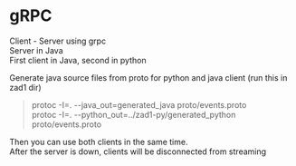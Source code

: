# gRPC

Client - Server using grpc\
Server in Java\
First client in Java, second in python

Generate java source files from proto for python and java client (run this in zad1 dir)

> protoc -I=. --java_out=generated_java proto/events.proto\
> protoc -I=. --python_out=../zad1-py/generated_python proto/events.proto

Then you can use both clients in the same time.\
After the server is down, clients will be disconnected from streaming
